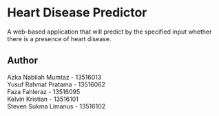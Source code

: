 # Heart Disease Predictor
A web-based application that will predict by the specified input whether there is a presence of heart disease.


## Author
Azka Nabilah Mumtaz - 13516013<br>
Yusuf Rahmat Pratama - 13516062<br>
Faza Fahleraz - 13516095<br>
Kelvin Kristian - 13516101<br>
Steven Sukma Limanus - 13516102
